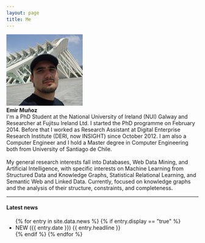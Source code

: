 ```yaml
---
layout: page
title: Me
---
```


<div class="row">
<div class="col-md-4 col-xs-12 text-center">
    <div class="centerBlock">
        <img id="image_main" alt="Emir Muñoz" width="200" height="187" src="/assets/me.jpg">
    </div>
    <b>
        <span property="foaf:title"></span>
        <span property="foaf:givenname">Emir</span>
        <span property="foaf:familyName">Muñoz</span>
    </b>
</div>

<div class="col-md-8 col-xs-12 text-justify">
I'm a PhD Student at the National University of Ireland (NUI) Galway and Researcher at Fujitsu Ireland Ltd. 
I started the PhD programme on February 2014. 
Before that I worked as Research Assistant at Digital Enterprise Research Institute (DERI, now INSIGHT) since October 2012. 
I am also a Computer Engineer and I hold a Master degree in Computer Engineering both from University of Santiago de Chile.
<br><br>
My general research interests fall into Databases, Web Data Mining, and Artificial Intelligence, with specific interests on 
Machine Learning from Structured Data and Knowledge Graphs, Statistical Relational Learning, and Semantic Web and Linked Data.
Currently, focused on knowledge graphs and the analysis of their structure, constraints, and completeness.
</div>
</div>

<hr />

<div class="row">
<div class="col-md-12 col-xs-12">
    <h4><b>Latest news</b></h4>
    <ul>
        {% for entry in site.data.news %}
            {% if entry.display == "true" %}
            <li><span class="label label-success">NEW ({{ entry.date }})</span>&nbsp;<span>{{ entry.headline }}</span></li>
            {% endif %}
        {% endfor %}
    </ul>
</div>
</div>
